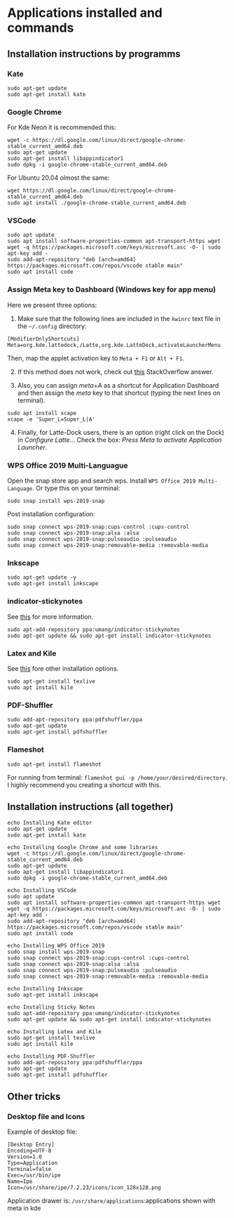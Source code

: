 # Applications installed and commands 
## Installation instructions by programms
### Kate

```
sudo apt-get update
sudo apt-get install kate
```
### Google Chrome
For Kde Neon it is recommended this:
```
wget -c https://dl.google.com/linux/direct/google-chrome-stable_current_amd64.deb
sudo apt-get update
sudo apt-get install libappindicator1
sudo dpkg -i google-chrome-stable_current_amd64.deb
```
For Ubuntu 20.04 olmost the same:
```
wget https://dl.google.com/linux/direct/google-chrome-stable_current_amd64.deb
sudo apt install ./google-chrome-stable_current_amd64.deb
```

### VSCode
```
sudo apt update
sudo apt install software-properties-common apt-transport-https wget
wget -q https://packages.microsoft.com/keys/microsoft.asc -O- | sudo apt-key add -
sudo add-apt-repository "deb [arch=amd64] https://packages.microsoft.com/repos/vscode stable main"
sudo apt install code
```
### Assign Meta key to Dashboard (Windows key for app menu)
Here we present three options:
1) Make sure that the following lines are included in the `kwinrc` text file in the `~/.config` directory:
```
[ModifierOnlyShortcuts]
Meta=org.kde.lattedock,/Latte,org.kde.LatteDock,activateLauncherMenu
```
Then, map the applet activation key to `Meta + F1` or `Alt + F1`.

2) If this method does not work, check out [this](https://askubuntu.com/a/246953/1166016) StackOverflow answer.

3) Also, you can assign *meta*+*A* as a shortcut for Application Dashboard and then assign the *meta* key to that shortcut (typing the next lines on terminal). 
```
sudo apt install xcape
xcape -e 'Super_L=Super_L|A'
```
4) Finally, for Latte-Dock users, there is an option (right click on the Dock) in *Configure Latte..*. Check the box: *Press Meta to activate Application Launcher*.

### WPS Office 2019 Multi-Languague
Open the snap store app and search wps. Install `WPS Office 2019 Multi-Language`.
Or type this on your terminal:
```
sudo snap install wps-2019-snap
```
Post installation configuration:
```
sudo snap connect wps-2019-snap:cups-control :cups-control
sudo snap connect wps-2019-snap:alsa :alsa
sudo snap connect wps-2019-snap:pulseaudio :pulseaudio
sudo snap connect wps-2019-snap:removable-media :removable-media
```

### Inkscape
```
sudo apt-get update -y
sudo apt-get install inkscape
```

### indicator-stickynotes
See [this](https://launchpad.net/~umang/+archive/ubuntu/indicator-stickynotes) for more information.
```
sudo apt-add-repository ppa:umang/indicator-stickynotes
sudo apt-get update && sudo apt-get install indicator-stickynotes
```

### Latex and Kile
See [this](https://linuxconfig.org/how-to-install-latex-on-ubuntu-20-04-focal-fossa-linux) fore other installation options.
```
sudo apt-get install texlive
sudo apt install kile
```

### PDF-Shuffler
```
sudo add-apt-repository ppa:pdfshuffler/ppa
sudo apt-get update
sudo apt-get install pdfshuffler
```

### Flameshot
```
sudo apt-get install flameshot
```
For running from terminal: `flameshot gui -p /home/your/desired/directory`. I highly recommend you creating a shortcut with this.

## Installation instructions (all together)

```
echo Installing Kate editor
sudo apt-get update
sudo apt-get install kate

echo Installing Google Chrome and some libraries
wget -c https://dl.google.com/linux/direct/google-chrome-stable_current_amd64.deb
sudo apt-get update
sudo apt-get install libappindicator1
sudo dpkg -i google-chrome-stable_current_amd64.deb

echo Installing VSCode
sudo apt update
sudo apt install software-properties-common apt-transport-https wget
wget -q https://packages.microsoft.com/keys/microsoft.asc -O- | sudo apt-key add -
sudo add-apt-repository "deb [arch=amd64] https://packages.microsoft.com/repos/vscode stable main"
sudo apt install code

echo Installing WPS Office 2019
sudo snap install wps-2019-snap
sudo snap connect wps-2019-snap:cups-control :cups-control
sudo snap connect wps-2019-snap:alsa :alsa
sudo snap connect wps-2019-snap:pulseaudio :pulseaudio
sudo snap connect wps-2019-snap:removable-media :removable-media

echo Installing Inkscape
sudo apt-get install inkscape

echo Installing Sticky Notes
sudo apt-add-repository ppa:umang/indicator-stickynotes
sudo apt-get update && sudo apt-get install indicator-stickynotes

echo Installing Latex and Kile
sudo apt-get install texlive
sudo apt install kile

echo Installing PDF-Shuffler
sudo add-apt-repository ppa:pdfshuffler/ppa
sudo apt-get update
sudo apt-get install pdfshuffler
```

## Other tricks
### Desktop file and Icons
Example of desktop file:
```
[Desktop Entry]
Encoding=UTF-8
Version=1.0
Type=Application
Terminal=false
Exec=/usr/bin/ipe
Name=Ipe
Icon=/usr/share/ipe/7.2.23/icons/icon_128x128.png
```
Application drawer is: `/usr/share/applications`:applications shown with meta in kde
